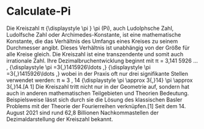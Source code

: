 # Calculate-Pi
Die Kreiszahl π {\displaystyle \pi } \pi (Pi), auch Ludolphsche Zahl, Ludolfsche Zahl oder Archimedes-Konstante, ist eine mathematische Konstante, die das Verhältnis des Umfangs eines Kreises zu seinem Durchmesser angibt. Dieses Verhältnis ist unabhängig von der Größe für alle Kreise gleich.  Die Kreiszahl ist eine transzendente und somit auch irrationale Zahl. Ihre Dezimalbruchentwicklung beginnt mit π = 3,141 5926 … , {\displaystyle \pi =3{,}1415926\ldots ,} {\displaystyle \pi =3{,}1415926\ldots ,} wobei in der Praxis oft nur drei signifikante Stellen verwendet werden: π ≈ 3 , 14 {\displaystyle \pi \approx 3{,}14} \pi \approx 3{,}14.[A 1]  Die Kreiszahl tritt nicht nur in der Geometrie auf, sondern hat auch in anderen mathematischen Teilgebieten und Theorien Bedeutung. Beispielsweise lässt sich durch sie die Lösung des klassischen Basler Problems mit der Theorie der Fourierreihen verknüpfen.[1]  Seit dem 14. August 2021 sind rund 62,8 Billionen Nachkommastellen der Dezimaldarstellung der Kreiszahl bekannt. 
